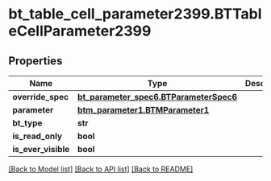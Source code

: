 # bt_table_cell_parameter2399.BTTableCellParameter2399

## Properties
Name | Type | Description | Notes
------------ | ------------- | ------------- | -------------
**override_spec** | [**bt_parameter_spec6.BTParameterSpec6**](BTParameterSpec6.md) |  | [optional] 
**parameter** | [**btm_parameter1.BTMParameter1**](BTMParameter1.md) |  | [optional] 
**bt_type** | **str** |  | [optional] 
**is_read_only** | **bool** |  | [optional] 
**is_ever_visible** | **bool** |  | [optional] 

[[Back to Model list]](../README.md#documentation-for-models) [[Back to API list]](../README.md#documentation-for-api-endpoints) [[Back to README]](../README.md)


